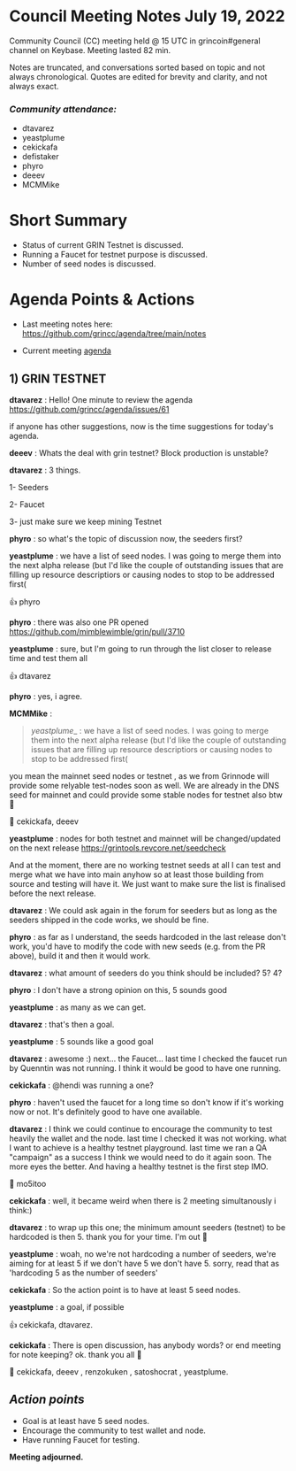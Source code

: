 # Council Meeting Notes July 19, 2022

Community Council (CC) meeting held @ 15 UTC in grincoin#general channel on Keybase. Meeting lasted 82  min.

Notes are truncated, and conversations sorted based on topic and not always chronological. Quotes are edited for brevity and clarity, and not always exact.

### _Community attendance:_

* dtavarez
* yeastplume
* cekickafa
* defistaker
* phyro
* deeev
* MCMMike


# Short Summary

-  Status of current GRIN Testnet  is discussed.
-  Running a Faucet for testnet purpose is discussed.
-  Number of seed nodes is discussed.


 

# Agenda Points & Actions
 

* Last meeting notes here: https://github.com/grincc/agenda/tree/main/notes

* Current meeting [agenda](https://github.com/grincc/agenda/issues/61)
  
  
 
## 1) GRIN TESTNET


__dtavarez__ : Hello! One minute to review the agenda https://github.com/grincc/agenda/issues/61

if anyone has other suggestions, now is the time
suggestions for today's agenda.


__deeev__ : Whats the deal with grin testnet? Block production is unstable?


__dtavarez__ : 3 things.

1- Seeders

2- Faucet

3- just make sure we keep mining Testnet

__phyro__ : so what's the topic of discussion now, the seeders first?

__yeastplume__ : we have a list of seed nodes. I was going to merge them into the next alpha release (but I'd like the couple of outstanding issues that are filling up resource descriptiors or causing nodes to stop to be addressed first(

 👍 phyro

__phyro__ : there was also one PR opened https://github.com/mimblewimble/grin/pull/3710

__yeastplume__ : sure, but I'm going to run through the list closer to release time and test them all

👍 dtavarez

__phyro__ : yes, i agree.

__MCMMike__ : 
>_yeastplume__ : we have a list of seed nodes. I was going to merge them into the next alpha release (but I'd like the couple of outstanding issues that are filling up resource descriptiors or causing nodes to stop to be addressed first(

you mean the mainnet seed nodes or testnet , as we from Grinnode will provide some relyable test-nodes soon as well. 
We are already in the DNS seed for mainnet and could provide some stable nodes for testnet also
btw 👋

👋 cekickafa, deeev

__yeastplume__ : nodes for both testnet and mainnet
will be changed/updated on the next release
https://grintools.revcore.net/seedcheck

And at the moment, there are no working testnet seeds at all
I can test and merge what we have into main anyhow so at least those building from source and testing will have it. We just want to make sure the list is finalised before the next release.

__dtavarez__ : We could ask again in the forum for seeders
but as long as the seeders shipped in the code works, we should be fine.

__phyro__ : as far as I understand, the seeds hardcoded in the last release don't work, you'd have to modify the code with new seeds (e.g. from the PR above), build it and then it would work.

__dtavarez__ : what amount of seeders do you think should be included? 5? 4?

__phyro__ : I don't have a strong opinion on this, 5 sounds good

__yeastplume__ : as many as we can get.

__dtavarez__ : that's then a goal.

__yeastplume__ : 5 sounds like a good goal

__dtavarez__ : awesome :) next... the Faucet...
last time I checked the faucet run by Quenntin was not running.
I think it would be good to have one running.

__cekickafa__ : @hendi was running a one?

__phyro__ : haven't used the faucet for a long time so don't know if it's working now or not. It's definitely good to have one available.

__dtavarez__ : I think we could continue to encourage the community to test heavily the wallet and the node.
last time I checked it was not working.
what I want to achieve is a healthy testnet playground.
last time we ran a QA "campaign" as a success I think we would need to do it again soon. The more eyes the better. And having a healthy testnet is the first step IMO.

💯 mo5itoo

__cekickafa__ : well, it became weird when there is 2 meeting simultanously i think:)

__dtavarez__ : to wrap up this one; the minimum amount seeders (testnet) to be hardcoded is then 5.
thank you for your time.
I'm out 👋

__yeastplume__ : woah, no we're not hardcoding a number of seeders, we're aiming for at least 5
if we don't have 5 we don't have 5.
sorry, read that as 'hardcoding 5 as the number of seeders'

__cekickafa__ : So the action point is to have at least 5 seed nodes.

__yeastplume__ : a goal, if possible

👍 cekickafa, dtavarez.

__cekickafa__ :  There is open discussion, has anybody words? or end meeting for note keeping?
ok. thank you all 👋

👋 cekickafa, deeev , renzokuken , satoshocrat , yeastplume.



## *Action points*

* Goal is at least have 5 seed nodes.
* Encourage the community to test wallet and node.
* Have running Faucet for testing. 




**Meeting adjourned.**






























